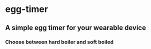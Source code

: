 # egg-timer

## A simple egg timer for your wearable device

### Choose between hard boiler and soft boiled